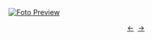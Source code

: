 [![Foto Preview](preview/n379.avif)](https://20essentials.github.io/project-000-379)

<div align="center" style="display: flex; justify-content: center;">
  <a  href="https://github.com/20essentials/project-000-378" target="_blank">&#8592;</a>
  &nbsp;&nbsp;
  <a  href="https://github.com/20essentials/project-000-380" target="_blank">&#8594;</a>
</div>
